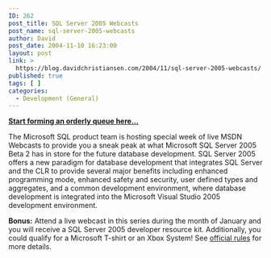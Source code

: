 ```yaml
---
ID: 262
post_title: SQL Server 2005 Webcasts
post_name: sql-server-2005-webcasts
author: David
post_date: 2004-11-10 16:23:00
layout: post
link: >
  https://blog.davidchristiansen.com/2004/11/sql-server-2005-webcasts/
published: true
tags: [ ]
categories:
  - Development (General)
---
```

<p><a href="http://msdn.microsoft.com/SQL/2005Webcasts/"><strong>Start forming an orderly queue here...</strong></a></p>
<p>The Microsoft SQL product team is hosting special week of live MSDN Webcasts to provide you a sneak peak at what Microsoft SQL Server 2005 Beta 2 has in store for the future database development. SQL Server 2005 offers a new paradigm for database development that integrates SQL Server and the CLR to provide several major benefits including enhanced programming mode, enhanced safety and security, user defined types and aggregates, and a common development environment, where database development is integrated into the Microsoft Visual Studio 2005 development environment.</p>
<p><b>Bonus:</b> Attend a live webcast in this series during the month of January and you will receive a SQL Server 2005 developer resource kit. Additionally, you could qualify for a Microsoft T-shirt or an Xbox System! See <a href="http://msdn.microsoft.com/SQL/WebcastRules.aspx">official rules</a> for more details.</p>